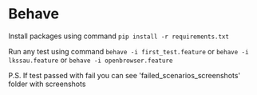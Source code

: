 # Behave
Install packages using  command `pip install -r requirements.txt `

Run any test using  command  `behave -i first_test.feature` or `behave -i lkssau.feature` or `behave -i openbrowser.feature`

P.S. If test passed with fail you can see 'failed_scenarios_screenshots' folder with screenshots

